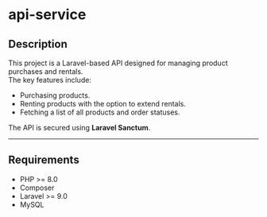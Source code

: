 
# api-service

## Description

This project is a Laravel-based API designed for managing product purchases and rentals.  
The key features include:
- Purchasing products.
- Renting products with the option to extend rentals.
- Fetching a list of all products and order statuses.

The API is secured using **Laravel Sanctum**.

---

## Requirements

- PHP >= 8.0
- Composer
- Laravel >= 9.0
- MySQL
